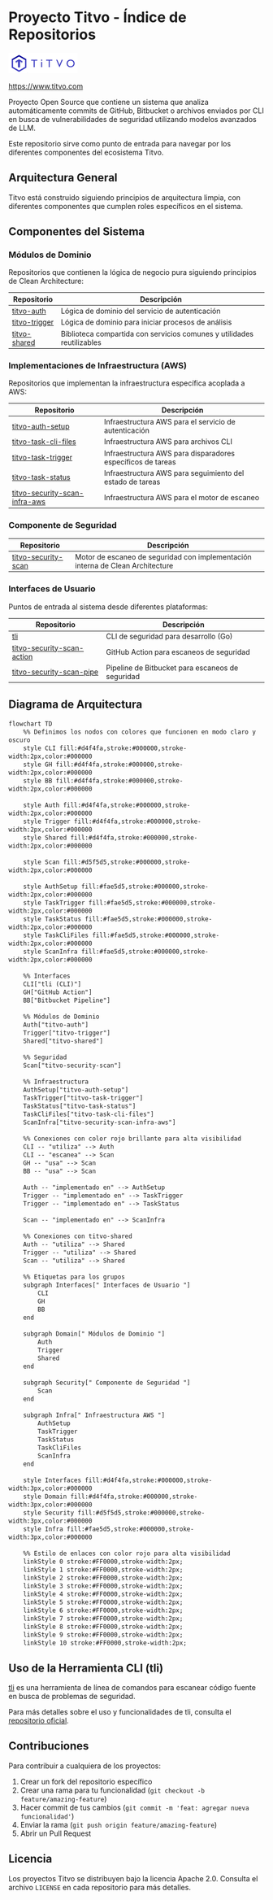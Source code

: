 # Proyecto Titvo - Índice de Repositorios

<img src="images/logo.png" alt="Logo Titvo" height="40px">

https://www.titvo.com

Proyecto Open Source que contiene un sistema que analiza automáticamente commits de GitHub, Bitbucket o archivos enviados por CLI en busca de vulnerabilidades de seguridad utilizando modelos avanzados de LLM.

Este repositorio sirve como punto de entrada para navegar por los diferentes componentes del ecosistema Titvo.

## Arquitectura General

Titvo está construido siguiendo principios de arquitectura limpia, con diferentes componentes que cumplen roles específicos en el sistema.

## Componentes del Sistema

### Módulos de Dominio

Repositorios que contienen la lógica de negocio pura siguiendo principios de Clean Architecture:

| Repositorio | Descripción |
|-------------|-------------|
| [titvo-auth](https://github.com/KaribuLab/titvo-auth) | Lógica de dominio del servicio de autenticación |
| [titvo-trigger](https://github.com/KaribuLab/titvo-trigger) | Lógica de dominio para iniciar procesos de análisis |
| [titvo-shared](https://github.com/KaribuLab/titvo-shared) | Biblioteca compartida con servicios comunes y utilidades reutilizables |

### Implementaciones de Infraestructura (AWS)

Repositorios que implementan la infraestructura específica acoplada a AWS:

| Repositorio | Descripción |
|-------------|-------------|
| [titvo-auth-setup](https://github.com/KaribuLab/titvo-auth-setup) | Infraestructura AWS para el servicio de autenticación |
| [titvo-task-cli-files](https://github.com/KaribuLab/titvo-task-cli-files) | Infraestructura AWS para archivos CLI |
| [titvo-task-trigger](https://github.com/KaribuLab/titvo-task-trigger) | Infraestructura AWS para disparadores específicos de tareas |
| [titvo-task-status](https://github.com/KaribuLab/titvo-task-status) | Infraestructura AWS para seguimiento del estado de tareas |
| [titvo-security-scan-infra-aws](https://github.com/KaribuLab/titvo-security-scan-infra-aws) | Infraestructura AWS para el motor de escaneo |

### Componente de Seguridad

| Repositorio | Descripción |
|-------------|-------------|
| [titvo-security-scan](https://github.com/KaribuLab/titvo-security-scan) | Motor de escaneo de seguridad con implementación interna de Clean Architecture |

### Interfaces de Usuario

Puntos de entrada al sistema desde diferentes plataformas:

| Repositorio | Descripción |
|-------------|-------------|
| [tli](https://github.com/KaribuLab/tli) | CLI de seguridad para desarrollo (Go) |
| [titvo-security-scan-action](https://github.com/KaribuLab/titvo-security-scan-action) | GitHub Action para escaneos de seguridad |
| [titvo-security-scan-pipe](https://bitbucket.org/karibu-cl/titvo-security-scan-pipe/src/main/) | Pipeline de Bitbucket para escaneos de seguridad |

## Diagrama de Arquitectura

```mermaid
flowchart TD
    %% Definimos los nodos con colores que funcionen en modo claro y oscuro
    style CLI fill:#d4f4fa,stroke:#000000,stroke-width:2px,color:#000000
    style GH fill:#d4f4fa,stroke:#000000,stroke-width:2px,color:#000000
    style BB fill:#d4f4fa,stroke:#000000,stroke-width:2px,color:#000000
    
    style Auth fill:#d4f4fa,stroke:#000000,stroke-width:2px,color:#000000
    style Trigger fill:#d4f4fa,stroke:#000000,stroke-width:2px,color:#000000
    style Shared fill:#d4f4fa,stroke:#000000,stroke-width:2px,color:#000000
    
    style Scan fill:#d5f5d5,stroke:#000000,stroke-width:2px,color:#000000
    
    style AuthSetup fill:#fae5d5,stroke:#000000,stroke-width:2px,color:#000000
    style TaskTrigger fill:#fae5d5,stroke:#000000,stroke-width:2px,color:#000000
    style TaskStatus fill:#fae5d5,stroke:#000000,stroke-width:2px,color:#000000
    style TaskCliFiles fill:#fae5d5,stroke:#000000,stroke-width:2px,color:#000000
    style ScanInfra fill:#fae5d5,stroke:#000000,stroke-width:2px,color:#000000
    
    %% Interfaces
    CLI["tli (CLI)"]
    GH["GitHub Action"]
    BB["Bitbucket Pipeline"]
    
    %% Módulos de Dominio
    Auth["titvo-auth"]
    Trigger["titvo-trigger"]
    Shared["titvo-shared"]
    
    %% Seguridad
    Scan["titvo-security-scan"]
    
    %% Infraestructura
    AuthSetup["titvo-auth-setup"]
    TaskTrigger["titvo-task-trigger"]
    TaskStatus["titvo-task-status"]
    TaskCliFiles["titvo-task-cli-files"]
    ScanInfra["titvo-security-scan-infra-aws"]
    
    %% Conexiones con color rojo brillante para alta visibilidad
    CLI -- "utiliza" --> Auth
    CLI -- "escanea" --> Scan
    GH -- "usa" --> Scan
    BB -- "usa" --> Scan
    
    Auth -- "implementado en" --> AuthSetup
    Trigger -- "implementado en" --> TaskTrigger
    Trigger -- "implementado en" --> TaskStatus
    
    Scan -- "implementado en" --> ScanInfra
    
    %% Conexiones con titvo-shared
    Auth -- "utiliza" --> Shared
    Trigger -- "utiliza" --> Shared
    Scan -- "utiliza" --> Shared
    
    %% Etiquetas para los grupos
    subgraph Interfaces[" Interfaces de Usuario "]
        CLI
        GH
        BB
    end
    
    subgraph Domain[" Módulos de Dominio "]
        Auth
        Trigger
        Shared
    end
    
    subgraph Security[" Componente de Seguridad "]
        Scan
    end
    
    subgraph Infra[" Infraestructura AWS "]
        AuthSetup
        TaskTrigger
        TaskStatus
        TaskCliFiles
        ScanInfra
    end
    
    style Interfaces fill:#d4f4fa,stroke:#000000,stroke-width:3px,color:#000000
    style Domain fill:#d4f4fa,stroke:#000000,stroke-width:3px,color:#000000
    style Security fill:#d5f5d5,stroke:#000000,stroke-width:3px,color:#000000
    style Infra fill:#fae5d5,stroke:#000000,stroke-width:3px,color:#000000
    
    %% Estilo de enlaces con color rojo para alta visibilidad
    linkStyle 0 stroke:#FF0000,stroke-width:2px;
    linkStyle 1 stroke:#FF0000,stroke-width:2px;
    linkStyle 2 stroke:#FF0000,stroke-width:2px;
    linkStyle 3 stroke:#FF0000,stroke-width:2px;
    linkStyle 4 stroke:#FF0000,stroke-width:2px;
    linkStyle 5 stroke:#FF0000,stroke-width:2px;
    linkStyle 6 stroke:#FF0000,stroke-width:2px;
    linkStyle 7 stroke:#FF0000,stroke-width:2px;
    linkStyle 8 stroke:#FF0000,stroke-width:2px;
    linkStyle 9 stroke:#FF0000,stroke-width:2px;
    linkStyle 10 stroke:#FF0000,stroke-width:2px;
```

## Uso de la Herramienta CLI (tli)

[tli](https://github.com/KaribuLab/tli) es una herramienta de línea de comandos para escanear código fuente en busca de problemas de seguridad.

Para más detalles sobre el uso y funcionalidades de tli, consulta el [repositorio oficial](https://github.com/KaribuLab/tli).

## Contribuciones

Para contribuir a cualquiera de los proyectos:

1. Crear un fork del repositorio específico
2. Crear una rama para tu funcionalidad (`git checkout -b feature/amazing-feature`)
3. Hacer commit de tus cambios (`git commit -m 'feat: agregar nueva funcionalidad'`)
4. Enviar la rama (`git push origin feature/amazing-feature`)
5. Abrir un Pull Request

## Licencia

Los proyectos Titvo se distribuyen bajo la licencia Apache 2.0. Consulta el archivo `LICENSE` en cada repositorio para más detalles.
